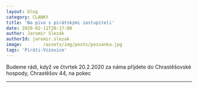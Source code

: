 ```yaml
---
layout: blog
category: CLANKY
title: 'Na pivo s pirátskými zastupiteli'
date: 2020-02-11T20:17:00
author: Jaromír Slezák
authorId: jaromir.slezak
image:        /assets/img/posts/pozvanka.jpg
tags: 'Piráti-Vizovice'
---
```

Budeme rádi, když ve čtvrtek 20.2.2020 za náma přijdete do Chrastěšovské hospody, Chrastěšov 44, na pokec
- - -
